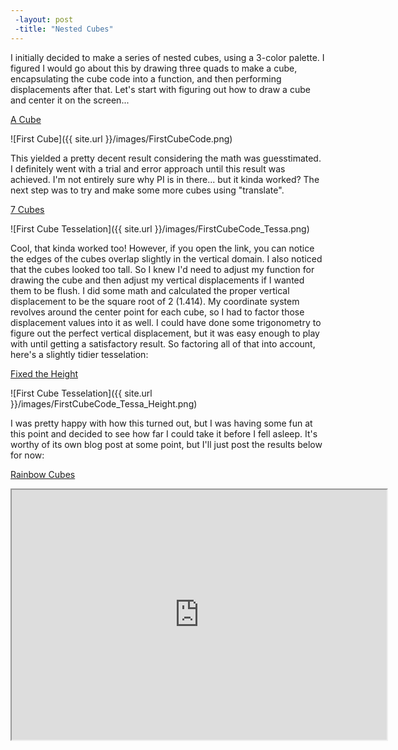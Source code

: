 ```yaml
---
 -layout: post
 -title: "Nested Cubes"
---
```


I initially decided to make a series of nested cubes, using a 3-color palette. I figured I would go about this by drawing three quads to make a cube, encapsulating the cube code into a function, and then performing displacements after that. Let's start with figuring out how to draw a cube and center it on the screen... 

[A Cube](http://alpha.editor.p5js.org/patchbae/sketches/Hk42zAI5b)

![First Cube]({{ site.url }}/images/FirstCubeCode.png)


This yielded a pretty decent result considering the math was guesstimated. I definitely went with a trial and error approach until this result was achieved. I'm not entirely sure why PI is in there... but it kinda worked? The next step was to try and make some more cubes using "translate".

[7 Cubes](https://alpha.editor.p5js.org/patchbae/sketches/H1sFrnB5W)

![First Cube Tesselation]({{ site.url }}/images/FirstCubeCode_Tessa.png)

Cool, that kinda worked too! However, if you open the link, you can notice the edges of the cubes overlap slightly in the vertical domain. I also noticed that the cubes looked too tall. So I knew I'd need to adjust my function for drawing the cube and then adjust my vertical displacements if I wanted them to be flush. I did some math and calculated the proper vertical displacement to be the square root of 2 (1.414). My coordinate system revolves around the center point for each cube, so I had to factor those displacement values into it as well. I could have done some trigonometry to figure out the perfect vertical displacement, but it was easy enough to play with until getting a satisfactory result. So factoring all of that into account, here's a slightly tidier tesselation:

[Fixed the Height](http://alpha.editor.p5js.org/patchbae/sketches/rynS11wcZ)

![First Cube Tesselation]({{ site.url }}/images/FirstCubeCode_Tessa_Height.png)

I was pretty happy with how this turned out, but I was having some fun at this point and decided to see how far I could take it before I fell asleep. It's worthy of its own blog post at some point, but I'll just post the results below for now:

[Rainbow Cubes](https://alpha.editor.p5js.org/patchbae/sketches/H1p2bLI5b)

<iframe width="600" height="400" src="https://alpha.editor.p5js.org/embed/H1p2bLI5b" scrolling="no"></iframe>



